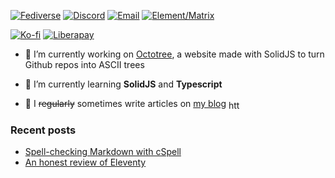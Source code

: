 [![Fediverse](https://img.shields.io/badge/mastodon-@uncenter@fosstodon.org-6364FF.svg?style=flat-square&logo=mastodon&logoColor=white&labelColor=3C3744)](https://fosstodon.org/@uncenter)
[![Discord](https://img.shields.io/badge/discord-uncenter-5865F2.svg?style=flat-square&logo=discord&logoColor=white&labelColor=3C3744)](#)
[![Email](https://img.shields.io/badge/email-contact%40uncenter.org-2DB3F0.svg?style=flat-square&logo=minutemailer&logoColor=white&labelColor=3C3744)](mailto:contact@uncenter.org)
[![Element/Matrix](https://img.shields.io/badge/matrix-@uncenter%3Amatrix.org-0DBD8B.svg?style=flat-square&logo=matrix&logoColor=white&labelColor=3C3744)](https://matrix.to/#/@uncenter:matrix.org)

[![Ko-fi](https://img.shields.io/badge/donate-to%20my%20kofi-FF5E5B.svg?style=flat-square&logo=kofi&logoColor=white&labelColor=3C3744)](https://ko-fi.com/uncenter)
[![Liberapay](https://img.shields.io/badge/donate-on%20liberapay-FBCF60.svg?style=flat-square&logo=liberapay&logoColor=white&labelColor=3C3744)](https://liberapay.com/uncenter)

- 🔨 I’m currently working on [Octotree](https://github.com/uncenter/octotree), a website made with SolidJS to turn Github repos into ASCII trees

- 🌱 I’m currently learning **SolidJS** and **Typescript**

- 📝 I ~~regularly~~ sometimes write articles on [my blog](https://uncenter.org/) <a href="https://uncenter.org/feed.xml"><img align="center" src="https://raw.githubusercontent.com/rahuldkjain/github-profile-readme-generator/master/src/images/icons/Social/rss.svg" alt="https://uncenter.org/feed.xml" height="15" width="22"/></a>


### Recent posts
<!-- BLOG-POST-LIST:START -->
- [Spell-checking Markdown with cSpell](https://uncenter.org/posts/spellchecking-with-eleventy/)
- [An honest review of Eleventy](https://uncenter.org/posts/thoughts-on-eleventy/)
<!-- BLOG-POST-LIST:END -->
